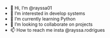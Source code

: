 - 👋 Hi, I’m @rayssa01
- 👀 I’m interested in develop systems
- 🌱 I’m currently learning Python
- 💞️ I’m looking to collaborate on projects
- 📫 How to reach me insta @rayssa.rodrigues 

<!---
rayssa01/rayssa01 is a ✨ special ✨ repository because its `README.md` (this file) appears on your GitHub profile.
You can click the Preview link to take a look at your changes.
--->
